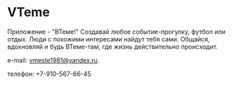# VTeme
Приложение - "ВТеме!"
Создавай любое событие-прогулку, футбол или отдых. Люди с похожими интересами найдут тебя сами. Общайся, вдохновляй и будь ВТеме-там, где жизнь действительно происходит.

e-mail: vmeste1981@yandex.ru.


телефон: +7-910-567-66-45

